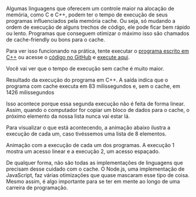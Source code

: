 Algumas linguagens que oferecem um controle maior na alocação de memória, como C e C++, podem ter o tempo de execução de seus programas influenciados pela memória cache. Ou seja, só mudando a ordem de execução de alguns trechos de código, ele pode ficar bem rápido ou lento. Programas que conseguem otimizar o máximo isso são chamados de cache-friendly ou bons para o cache.

Para ver isso funcionando na prática, tente executar o [programa escrito em C++](http://cpp.sh/5ery6) ou acesse o [código no GitHub](https://gist.github.com/AndrewIjano/5a46dfd50693dd2d198266b0f864b738) e [execute aqui](http://cpp.sh/).

Você vai ver que o tempo de execução sem cache é muito maior.

Resultado da execução do programa em C++. A saída indica que o programa com cache executa em 83 milissegundos e, sem o cache, em 1426 milissegundos

Isso acontece porque essa segunda execução não é feita de forma linear. Assim, quando o computador for copiar um bloco de dados para o cache, o próximo elemento da nossa lista nunca vai estar lá.

Para visualizar o que está acontecendo, a animação abaixo ilustra a execução de cada um, caso tivéssemos uma lista de 8 elementos.

Animação com a execução de cada um dos programas. A execução 1 mostra um acesso linear e a execução 2, um acesso espaçado.

De qualquer forma, não são todas as implementações de linguagens que precisam desse cuidado com o cache. O Node.js, uma implementação de JavaScript, faz várias otimizações que quase mascaram esse tipo de coisa. Mesmo assim, é algo importante para se ter em mente ao longo de uma carreira de programação.